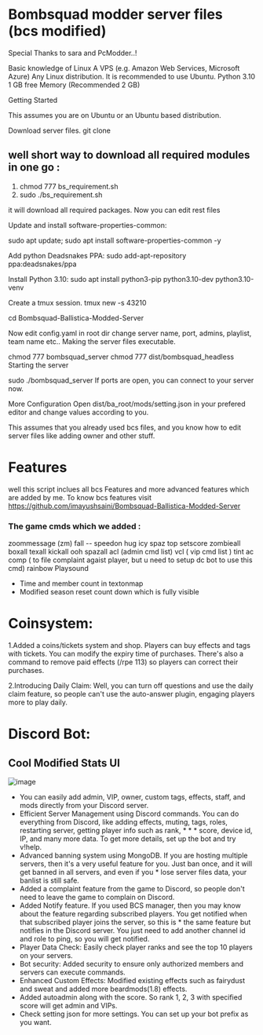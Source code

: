 # Bombsquad modder server files (bcs modified)

Special Thanks to sara and PcModder..!

Basic knowledge of Linux
A VPS (e.g. Amazon Web Services, Microsoft Azure)
Any Linux distribution.
It is recommended to use Ubuntu.
Python 3.10
1 GB free Memory (Recommended 2 GB)

Getting Started

This assumes you are on Ubuntu or an Ubuntu based distribution.

Download server files.
git clone <github-link>

## well short way to download all required modules in one go :
1. chmod 777 bs_requirement.sh
2. sudo ./bs_requirement.sh

it will download all required packages.
Now you can edit rest files

Update and install software-properties-common:

sudo apt update; sudo apt install software-properties-common -y

Add python Deadsnakes PPA:
sudo add-apt-repository ppa:deadsnakes/ppa

Install Python 3.10:
sudo apt install python3-pip python3.10-dev python3.10-venv

Create a tmux session.
tmux new -s 43210

cd Bombsquad-Ballistica-Modded-Server

Now edit config.yaml in root dir change server name, port, admins, playlist, team name etc.. Making the server files executable.

chmod 777 bombsquad_server
chmod 777 dist/bombsquad_headless
Starting the server

sudo ./bombsquad_server
If ports are open, you can connect to your server now.

More Configuration
Open dist/ba_root/mods/setting.json in your prefered editor and change values according to you.

This assumes that you already used bcs files, and you know how to edit server files like adding owner and other stuff.

# Features
well this script inclues all bcs Features and more advanced features which are added by me.
To know bcs features visit https://github.com/imayushsaini/Bombsquad-Ballistica-Modded-Server

### The game cmds which we added : 
zoommessage (zm)
fall --
speedon
hug
icy
spaz
top
setscore
zombieall
boxall
texall
kickall
ooh
spazall
acl (admin cmd list) 
vcl ( vip cmd list ) 
tint
ac
comp ( to file complaint agaist player, but u need to setup dc bot to use this cmd) 
rainbow
Playsound

 * Time and member count in textonmap 
 * Modified season reset count down which is fully visible

# Coinsystem:

1.Added a coins/tickets system and shop. Players can buy effects and tags with tickets. You can modify the expiry time of purchases. There's also a command to remove paid effects (/rpe 113) so players can correct their purchases.

2.Introducing Daily Claim:
Well, you can turn off questions and use the daily claim feature, so people can't use the auto-answer plugin, engaging players more to play daily.

# Discord Bot:

## Cool Modified Stats UI
![image](https://github.com/hypervortex/Bombsuqad-Modded-Server-Files/assets/75498823/250b1511-627d-44ab-b397-98077c27246b)

* You can easily add admin, VIP, owner, custom tags, effects, staff, and mods directly from your Discord server.
* Efficient Server Management using Discord commands. You can do everything from Discord, like adding effects, muting, tags, roles, restarting server, getting player info such as rank, * * * score, device id, IP, and many more data. To get more details, set up the bot and try v!help.
* Advanced banning system using MongoDB. If you are hosting multiple servers, then it's a very useful feature for you. Just ban once, and it will get banned in all servers, and even if you * lose server files data, your banlist is still safe.
* Added a complaint feature from the game to Discord, so people don't need to leave the game to complain on Discord.
* Added Notify feature. If you used BCS manager, then you may know about the feature regarding subscribed players. You get notified when that subscribed player joins the server, so this is * the same feature but notifies in the Discord server. You just need to add another channel id and role to ping, so you will get notified.
* Player Data Check: Easily check player ranks and see the top 10 players on your servers.
* Bot security: Added security to ensure only authorized members and servers can execute commands.
* Enhanced Custom Effects: Modified existing effects such as fairydust and sweat and added more beardmods(1.8) effects.
* Added autoadmin along with the score. So rank 1, 2, 3 with specified score will get admin and VIPs.
* Check setting json for more settings. You can set up your bot prefix as you want.
